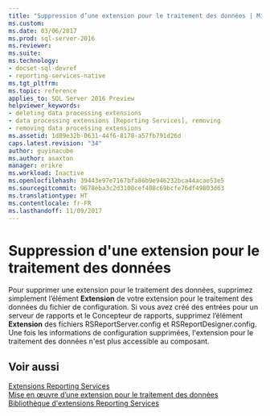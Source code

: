 ```yaml
---
title: "Suppression d’une extension pour le traitement des données | Microsoft Docs"
ms.custom: 
ms.date: 03/06/2017
ms.prod: sql-server-2016
ms.reviewer: 
ms.suite: 
ms.technology:
- docset-sql-devref
- reporting-services-native
ms.tgt_pltfrm: 
ms.topic: reference
applies_to: SQL Server 2016 Preview
helpviewer_keywords:
- deleting data processing extensions
- data processing extensions [Reporting Services], removing
- removing data processing extensions
ms.assetid: 1d89e32b-0631-44f6-8178-a57fb791d26d
caps.latest.revision: "34"
author: guyinacube
ms.author: asaxton
manager: erikre
ms.workload: Inactive
ms.openlocfilehash: 39443e97e7167bfa86b9e946232bca44acae53e5
ms.sourcegitcommit: 9678eba3c2d3100cef408c69bcfe76df49803d63
ms.translationtype: HT
ms.contentlocale: fr-FR
ms.lasthandoff: 11/09/2017
---
```

# <a name="removing-a-data-processing-extension"></a>Suppression d'une extension pour le traitement des données
  Pour supprimer une extension pour le traitement des données, supprimez simplement l’élément **Extension** de votre extension pour le traitement des données du fichier de configuration. Si vous avez créé des entrées pour un serveur de rapports et le Concepteur de rapports, supprimez l’élément **Extension** des fichiers RSReportServer.config et RSReportDesigner.config. Une fois les informations de configuration supprimées, l'extension pour le traitement des données n'est plus accessible au composant.  
  
## <a name="see-also"></a>Voir aussi  
 [Extensions Reporting Services](../../../reporting-services/extensions/reporting-services-extensions.md)   
 [Mise en œuvre d’une extension pour le traitement des données](../../../reporting-services/extensions/data-processing/implementing-a-data-processing-extension.md)   
 [Bibliothèque d'extensions Reporting Services](../../../reporting-services/extensions/reporting-services-extension-library.md)  
  
  
